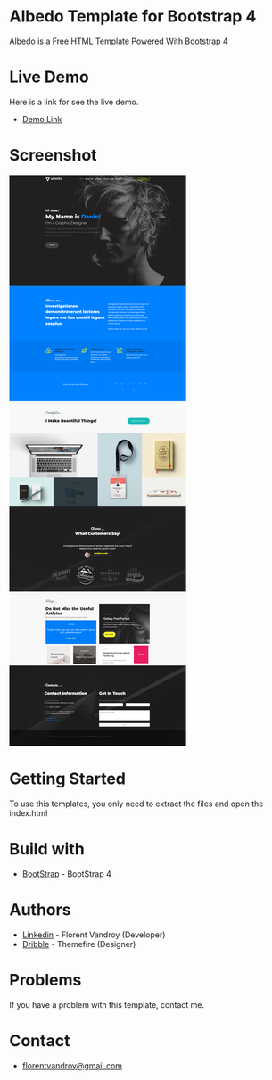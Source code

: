 # Albedo Template for Bootstrap 4
Albedo is a Free HTML Template Powered With Bootstrap 4

# Live Demo
Here is a link for see the live demo.
* [Demo Link](http://florent-vandroy.fr/projets/albedo/)

# Screenshot

![](capture.png)

# Getting Started
To use this templates, you only need to extract the files and open the index.html

# Build with
* [BootStrap](https://getbootstrap.com/) - BootStrap 4 

# Authors
* [Linkedin](https://www.linkedin.com/in/florent-v-2a9b77a2) - Florent Vandroy (Developer)
* [Dribble](https://dribbble.com/shots/3116578-Albedo-Free-Personal-Onepager-PSD-Template) - Themefire (Designer)

# Problems
If you have a problem with this template, contact me.

# Contact
* florentvandroy@gmail.com
